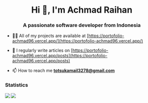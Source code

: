 <h1 align="center">Hi 👋, I'm Achmad Raihan</h1>
<h3 align="center">A passionate software developer from Indonesia</h3>

- 👨‍💻 All of my projects are available at [https://portofolio-achmad96.vercel.app/](https://portofolio-achmad96.vercel.app/)

- 📝 I regularly write articles on [https://portofolio-achmad96.vercel.app/posts](https://portofolio-achmad96.vercel.app/posts)

- 📫 How to reach me **totsukamail3278@gmail.com**

<h3>Statistics</h3>
<p><img align="left" src="https://codewars-stats-ignacio-cuadra.vercel.app/?username=Achmad96&theme=dracula"/>

<p><img align="center" src="https://github-readme-stats.vercel.app/api/top-langs/?username=Achmad96&theme=dracula&layout=compact"/>

